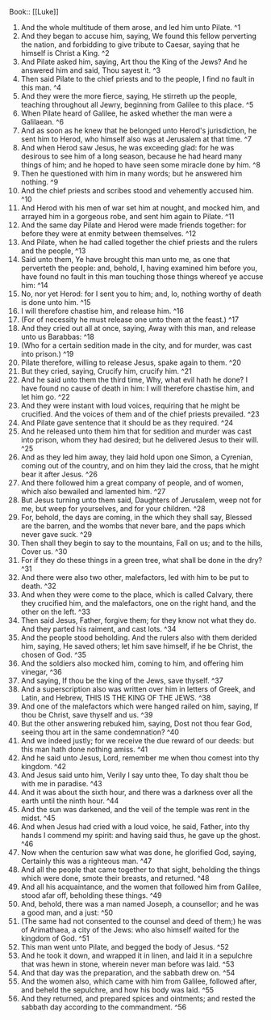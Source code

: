  Book:: [[Luke]]
 1. And the whole multitude of them arose, and led him unto Pilate. ^1
 2. And they began to accuse him, saying, We found this fellow perverting the nation, and forbidding to give tribute to Caesar, saying that he himself is Christ a King. ^2
 3. And Pilate asked him, saying, Art thou the King of the Jews? And he answered him and said, Thou sayest it. ^3
 4. Then said Pilate to the chief priests and to the people, I find no fault in this man. ^4
 5. And they were the more fierce, saying, He stirreth up the people, teaching throughout all Jewry, beginning from Galilee to this place. ^5
 6. When Pilate heard of Galilee, he asked whether the man were a Galilaean. ^6
 7. And as soon as he knew that he belonged unto Herod's jurisdiction, he sent him to Herod, who himself also was at Jerusalem at that time. ^7
 8. And when Herod saw Jesus, he was exceeding glad: for he was desirous to see him of a long season, because he had heard many things of him; and he hoped to have seen some miracle done by him. ^8
 9. Then he questioned with him in many words; but he answered him nothing. ^9
 10. And the chief priests and scribes stood and vehemently accused him. ^10
 11. And Herod with his men of war set him at nought, and mocked him, and arrayed him in a gorgeous robe, and sent him again to Pilate. ^11
 12. And the same day Pilate and Herod were made friends together: for before they were at enmity between themselves. ^12
 13. And Pilate, when he had called together the chief priests and the rulers and the people, ^13
 14. Said unto them, Ye have brought this man unto me, as one that perverteth the people: and, behold, I, having examined him before you, have found no fault in this man touching those things whereof ye accuse him: ^14
 15. No, nor yet Herod: for I sent you to him; and, lo, nothing worthy of death is done unto him. ^15
 16. I will therefore chastise him, and release him. ^16
 17. (For of necessity he must release one unto them at the feast.) ^17
 18. And they cried out all at once, saying, Away with this man, and release unto us Barabbas: ^18
 19. (Who for a certain sedition made in the city, and for murder, was cast into prison.) ^19
 20. Pilate therefore, willing to release Jesus, spake again to them. ^20
 21. But they cried, saying, Crucify him, crucify him. ^21
 22. And he said unto them the third time, Why, what evil hath he done? I have found no cause of death in him: I will therefore chastise him, and let him go. ^22
 23. And they were instant with loud voices, requiring that he might be crucified. And the voices of them and of the chief priests prevailed. ^23
 24. And Pilate gave sentence that it should be as they required. ^24
 25. And he released unto them him that for sedition and murder was cast into prison, whom they had desired; but he delivered Jesus to their will. ^25
 26. And as they led him away, they laid hold upon one Simon, a Cyrenian, coming out of the country, and on him they laid the cross, that he might bear it after Jesus. ^26
 27. And there followed him a great company of people, and of women, which also bewailed and lamented him. ^27
 28. But Jesus turning unto them said, Daughters of Jerusalem, weep not for me, but weep for yourselves, and for your children. ^28
 29. For, behold, the days are coming, in the which they shall say, Blessed are the barren, and the wombs that never bare, and the paps which never gave suck. ^29
 30. Then shall they begin to say to the mountains, Fall on us; and to the hills, Cover us. ^30
 31. For if they do these things in a green tree, what shall be done in the dry? ^31
 32. And there were also two other, malefactors, led with him to be put to death. ^32
 33. And when they were come to the place, which is called Calvary, there they crucified him, and the malefactors, one on the right hand, and the other on the left. ^33
 34. Then said Jesus, Father, forgive them; for they know not what they do. And they parted his raiment, and cast lots. ^34
 35. And the people stood beholding. And the rulers also with them derided him, saying, He saved others; let him save himself, if he be Christ, the chosen of God. ^35
 36. And the soldiers also mocked him, coming to him, and offering him vinegar, ^36
 37. And saying, If thou be the king of the Jews, save thyself. ^37
 38. And a superscription also was written over him in letters of Greek, and Latin, and Hebrew, THIS IS THE KING OF THE JEWS. ^38
 39. And one of the malefactors which were hanged railed on him, saying, If thou be Christ, save thyself and us. ^39
 40. But the other answering rebuked him, saying, Dost not thou fear God, seeing thou art in the same condemnation? ^40
 41. And we indeed justly; for we receive the due reward of our deeds: but this man hath done nothing amiss. ^41
 42. And he said unto Jesus, Lord, remember me when thou comest into thy kingdom. ^42
 43. And Jesus said unto him, Verily I say unto thee, To day shalt thou be with me in paradise. ^43
 44. And it was about the sixth hour, and there was a darkness over all the earth until the ninth hour. ^44
 45. And the sun was darkened, and the veil of the temple was rent in the midst. ^45
 46. And when Jesus had cried with a loud voice, he said, Father, into thy hands I commend my spirit: and having said thus, he gave up the ghost. ^46
 47. Now when the centurion saw what was done, he glorified God, saying, Certainly this was a righteous man. ^47
 48. And all the people that came together to that sight, beholding the things which were done, smote their breasts, and returned. ^48
 49. And all his acquaintance, and the women that followed him from Galilee, stood afar off, beholding these things. ^49
 50. And, behold, there was a man named Joseph, a counsellor; and he was a good man, and a just: ^50
 51. (The same had not consented to the counsel and deed of them;) he was of Arimathaea, a city of the Jews: who also himself waited for the kingdom of God. ^51
 52. This man went unto Pilate, and begged the body of Jesus. ^52
 53. And he took it down, and wrapped it in linen, and laid it in a sepulchre that was hewn in stone, wherein never man before was laid. ^53
 54. And that day was the preparation, and the sabbath drew on. ^54
 55. And the women also, which came with him from Galilee, followed after, and beheld the sepulchre, and how his body was laid. ^55
 56. And they returned, and prepared spices and ointments; and rested the sabbath day according to the commandment. ^56
